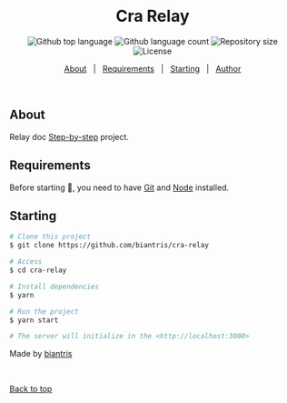 <div align="center" id="top"> 

  &#xa0;

</div>

<h1 align="center">Cra Relay</h1>

<p align="center">
  <img alt="Github top language" src="https://img.shields.io/github/languages/top/biantris/cra-relay?color=56BEB8">

  <img alt="Github language count" src="https://img.shields.io/github/languages/count/biantris/cra-relay?color=56BEB8">

  <img alt="Repository size" src="https://img.shields.io/github/repo-size/biantris/cra-relay?color=56BEB8">

  <img alt="License" src="https://img.shields.io/github/license/biantris/cra-relay?color=56BEB8">

  <!-- <img alt="Github issues" src="https://img.shields.io/github/issues/{{YOUR_GITHUB_USERNAME}}/cra-relay?color=56BEB8" /> -->

  <!-- <img alt="Github forks" src="https://img.shields.io/github/forks/{{YOUR_GITHUB_USERNAME}}/cra-relay?color=56BEB8" /> -->

  <!-- <img alt="Github stars" src="https://img.shields.io/github/stars/{{YOUR_GITHUB_USERNAME}}/cra-relay?color=56BEB8" /> -->
</p>

<p align="center">
  <a href="#dart-about">About</a> &#xa0; | &#xa0; 
  <a href="#white_check_mark-requirements">Requirements</a> &#xa0; | &#xa0;
  <a href="#checkered_flag-starting">Starting</a> &#xa0; | &#xa0;
  <a href="https://github.com/biantris" target="_blank">Author</a>
</p>

<br>

## About ##

Relay doc [Step-by-step](https://relay.dev/docs/getting-started/step-by-step-guide/) project.

## Requirements ##

Before starting :checkered_flag:, you need to have [Git](https://git-scm.com) and [Node](https://nodejs.org/en/) installed.

## Starting ##

```bash
# Clone this project
$ git clone https://github.com/biantris/cra-relay

# Access
$ cd cra-relay

# Install dependencies
$ yarn

# Run the project
$ yarn start

# The server will initialize in the <http://localhost:3000>
```

<!-- ## :memo: License ##

This project is under license from MIT. For more details, see the [LICENSE](LICENSE.md) file. -->


Made by <a href="https://github.com/biantris" target="_blank">biantris</a>

&#xa0;

<a href="#top">Back to top</a>
